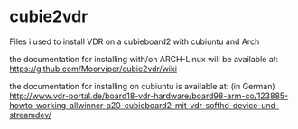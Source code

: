 cubie2vdr
=========

Files i used to install VDR on a cubieboard2 with cubiuntu and Arch

the documentation for installing with/on ARCH-Linux will be available at: https://github.com/Moorviper/cubie2vdr/wiki

the documentation for installing on cubiuntu is available at: (in German)   
http://www.vdr-portal.de/board18-vdr-hardware/board98-arm-co/123885-howto-working-allwinner-a20-cubieboard2-mit-vdr-softhd-device-und-streamdev/ 
